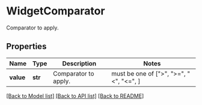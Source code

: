 # WidgetComparator

Comparator to apply.

## Properties

| Name      | Type    | Description          | Notes                                   |
| --------- | ------- | -------------------- | --------------------------------------- |
| **value** | **str** | Comparator to apply. | must be one of [">", ">=", "<", "<=", ] |

[[Back to Model list]](README.md#documentation-for-models) [[Back to API list]](README.md#documentation-for-api-endpoints) [[Back to README]](README.md)
